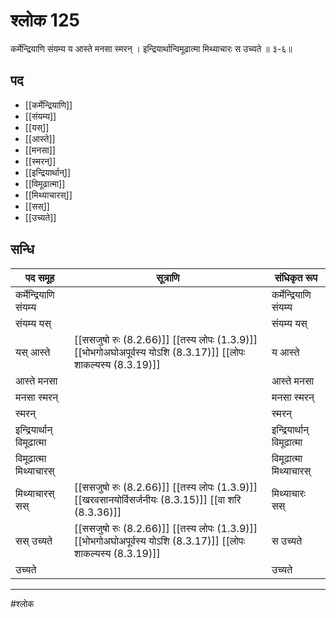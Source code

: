 # श्लोक 125

कर्मेन्द्रियाणि संयम्य य आस्ते मनसा स्मरन् ।
इन्द्रियार्थान्विमूढात्मा मिथ्याचारः स उच्यते ॥ ३-६॥


## पद 

- [[कर्मेन्द्रियाणि]]
- [[संयम्य]]
- [[यस्]]
- [[आस्ते]]
- [[मनसा]]
- [[स्मरन्]]
- [[इन्द्रियार्थान्]]
- [[विमूढात्मा]]
- [[मिथ्याचारस्]]
- [[सस्]]
- [[उच्यते]]

## सन्धि

| पद समूह | सूत्राणि | संधिकृत रूप |
| ----- | ----- | ----- |
| कर्मेन्द्रियाणि संयम्य |  | कर्मेन्द्रियाणि संयम्य |
| संयम्य यस् |  | संयम्य यस् |
| यस् आस्ते |  [[ससजुषो रुः (8.2.66)]] [[तस्य लोपः (1.3.9)]] [[भोभगोअघोअपूर्वस्य योऽशि (8.3.17)]] [[लोपः शाकल्यस्य (8.3.19)]] | य आस्ते |
| आस्ते मनसा |  | आस्ते मनसा |
| मनसा स्मरन् |  | मनसा स्मरन् |
| स्मरन् |  | स्मरन् |
| इन्द्रियार्थान् विमूढात्मा |  | इन्द्रियार्थान् विमूढात्मा |
| विमूढात्मा मिथ्याचारस् |  | विमूढात्मा मिथ्याचारस् |
| मिथ्याचारस् सस् |  [[ससजुषो रुः (8.2.66)]] [[तस्य लोपः (1.3.9)]] [[खरवसानयोर्विसर्जनीयः (8.3.15)]] [[वा शरि (8.3.36)]] | मिथ्याचारः सस् |
| सस् उच्यते |  [[ससजुषो रुः (8.2.66)]] [[तस्य लोपः (1.3.9)]] [[भोभगोअघोअपूर्वस्य योऽशि (8.3.17)]] [[लोपः शाकल्यस्य (8.3.19)]] | स उच्यते |
| उच्यते |  | उच्यते |


---

#श्लोक